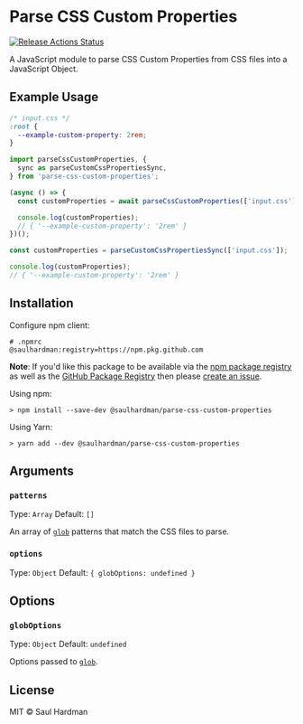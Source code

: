 # Parse CSS Custom Properties

[![Release Actions Status](https://github.com/saulhardman/parse-css-custom-properties/workflows/Release/badge.svg)](https://github.com/saulhardman/parse-css-custom-properties/actions)

A JavaScript module to parse CSS Custom Properties from CSS files into a
JavaScript Object.

## Example Usage

```css
/* input.css */
:root {
  --example-custom-property: 2rem;
}
```

```js
import parseCssCustomProperties, {
  sync as parseCustomCssPropertiesSync,
} from 'parse-css-custom-properties';

(async () => {
  const customProperties = await parseCssCustomProperties(['input.css']);

  console.log(customProperties);
  // { '--example-custom-property': '2rem' }
})();

const customProperties = parseCustomCssPropertiesSync(['input.css']);

console.log(customProperties);
// { '--example-custom-property': '2rem' }
```

## Installation

Configure npm client:

```npmrc
# .npmrc
@saulhardman:registry=https://npm.pkg.github.com
```

**Note**: If you'd like this package to be available via the
[npm package registry](https://npmjs.com/) as well as the
[GitHub Package Registry](https://github.com/features/packages) then please
[create an issue](https://github.com/saulhardman/parse-css-custom-properties/issues/new).

Using npm:

```shell
> npm install --save-dev @saulhardman/parse-css-custom-properties
```

Using Yarn:

```shell
> yarn add --dev @saulhardman/parse-css-custom-properties
```

## Arguments

### `patterns`

Type: `Array` Default: `[]`

An array of [`glob`][node-glob] patterns that match the CSS files to parse.

### `options`

Type: `Object` Default: `{ globOptions: undefined }`

## Options

### `globOptions`

Type: `Object` Default: `undefined`

Options passed to [`glob`][node-glob].

## License

MIT © Saul Hardman

[node-glob]: https://github.com/isaacs/node-glob
